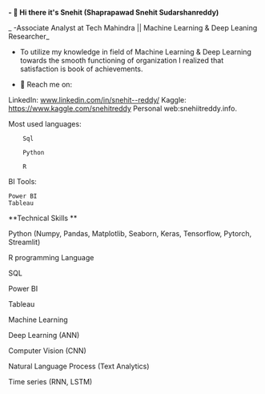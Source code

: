 **- 👋 Hi there it's Snehit (Shaprapawad Snehit Sudarshanreddy)**

_ -Associate Analyst at Tech Mahindra || Machine Learning & Deep Leaning Researcher_

-  To utilize my knowledge in field of Machine Learning & Deep Learning towards the smooth functioning of organization I realized that satisfaction is book of achievements. 


- 👀 Reach me on:

LinkedIn: www.linkedin.com/in/snehit--reddy/
Kaggle: https://www.kaggle.com/snehitreddy
Personal web:snehiitreddy.info.

Most used languages:

        Sql

        Python
       
        R


BI Tools:

	Power BI
	Tableau
 
 **Technical Skills **

Python (Numpy, Pandas, Matplotlib, Seaborn, Keras, Tensorflow, Pytorch, Streamlit)

R programming Language

SQL

Power BI

Tableau

Machine Learning 

Deep Learning  (ANN)

Computer Vision (CNN)

Natural Language Process (Text Analytics)

Time series (RNN, LSTM)
